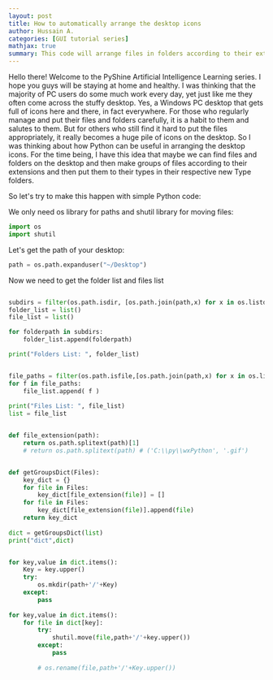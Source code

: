 ```yaml
---
layout: post
title: How to automatically arrange the desktop icons
author: Hussain A.
categories: [GUI tutorial series]
mathjax: true
summary: This code will arrange files in folders according to their extension to keep windows desktop nice and tidy
---
```



Hello there! Welcome to the PyShine Artificial Intelligence Learning series. I hope you guys will be staying at home and healthy. I was thinking that the majority of PC users do some much work every day, yet just like me they often come across the stuffy desktop. Yes, a Windows PC desktop that gets full of icons here and there, in fact everywhere. For those who regularly manage and put their files and folders carefully, it is a habit to them and salutes to them. But for others who still find it hard to put the files appropriately, it really becomes a huge pile of icons on the desktop. So I was thinking about how Python can be useful in arranging the desktop icons. For the time being, I have this idea that maybe we can find files and folders on the desktop and then make groups of files according to their extensions and then put them to their types in their respective new Type folders.

So let's try to make this happen with simple Python code:

We only need os library for paths and shutil library for moving files:

```python 
import os
import shutil
```
Let's get the path of your desktop:

```python 
path = os.path.expanduser("~/Desktop")
```
Now we need to get the folder list and files list

```python 

subdirs = filter(os.path.isdir, [os.path.join(path,x) for x in os.listdir(path)])
folder_list = list()
file_list = list()

for folderpath in subdirs:
	folder_list.append(folderpath)

print("Folders List: ", folder_list)


file_paths = filter(os.path.isfile,[os.path.join(path,x) for x in os.listdir(path)])
for f in file_paths:
	file_list.append( f )
	
print("Files List: ", file_list)
list = file_list


```
```python

def file_extension(path): 
	return os.path.splitext(path)[1] 
	# return os.path.splitext(path) # ('C:\\py\\wxPython', '.gif')


def getGroupsDict(Files):
	key_dict = {}
	for file in Files:
		key_dict[file_extension(file)] = []
	for file in Files:
		key_dict[file_extension(file)].append(file)
	return key_dict
	
dict = getGroupsDict(list)
print("dict",dict)


for key,value in dict.items():
	Key = key.upper()
	try:
		os.mkdir(path+'/'+Key)
	except:
		pass
	
for key,value in dict.items():
	for file in dict[key]:
		try:
			shutil.move(file,path+'/'+key.upper()) 
		except:
			pass
		
		# os.rename(file,path+'/'+Key.upper())

```







	

